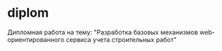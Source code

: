 # diplom
Дипломная работа на тему: "Разработка базовых механизмов web-ориентированного сервиса учета строительных работ"
